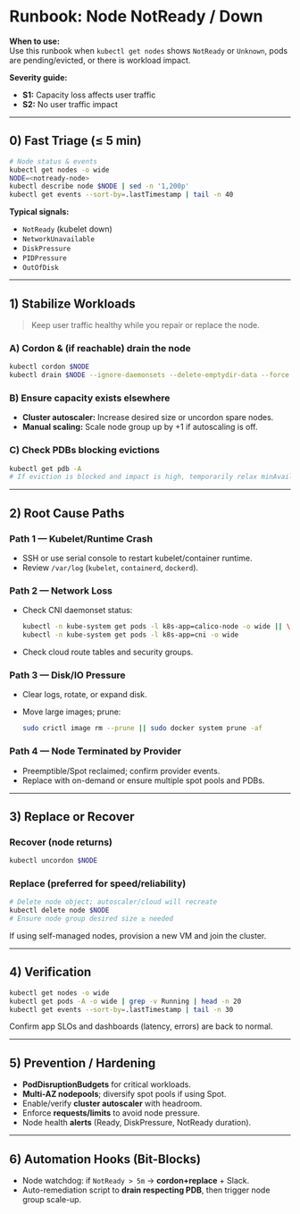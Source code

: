 
# Runbook: Node NotReady / Down

**When to use:**  
Use this runbook when `kubectl get nodes` shows `NotReady` or `Unknown`, pods are pending/evicted, or there is workload impact.

**Severity guide:**  
- **S1:** Capacity loss affects user traffic  
- **S2:** No user traffic impact

---

## 0) Fast Triage (≤ 5 min)

```bash
# Node status & events
kubectl get nodes -o wide
NODE=<notready-node>
kubectl describe node $NODE | sed -n '1,200p'
kubectl get events --sort-by=.lastTimestamp | tail -n 40
```

**Typical signals:**  
- `NotReady` (kubelet down)  
- `NetworkUnavailable`  
- `DiskPressure`  
- `PIDPressure`  
- `OutOfDisk`

---

## 1) Stabilize Workloads

> Keep user traffic healthy while you repair or replace the node.

### A) Cordon & (if reachable) drain the node

```bash
kubectl cordon $NODE
kubectl drain $NODE --ignore-daemonsets --delete-emptydir-data --force --grace-period=60 || true
```

### B) Ensure capacity exists elsewhere

- **Cluster autoscaler:** Increase desired size or uncordon spare nodes.
- **Manual scaling:** Scale node group up by +1 if autoscaling is off.

### C) Check PDBs blocking evictions

```bash
kubectl get pdb -A
# If eviction is blocked and impact is high, temporarily relax minAvailable for affected app.
```

---

## 2) Root Cause Paths

### Path 1 — Kubelet/Runtime Crash

- SSH or use serial console to restart kubelet/container runtime.
- Review `/var/log` (`kubelet`, `containerd`, `dockerd`).

### Path 2 — Network Loss

- Check CNI daemonset status:

    ```bash
    kubectl -n kube-system get pods -l k8s-app=calico-node -o wide || \
    kubectl -n kube-system get pods -l k8s-app=cni -o wide
    ```

- Check cloud route tables and security groups.

### Path 3 — Disk/IO Pressure

- Clear logs, rotate, or expand disk.
- Move large images; prune:

    ```bash
    sudo crictl image rm --prune || sudo docker system prune -af
    ```

### Path 4 — Node Terminated by Provider

- Preemptible/Spot reclaimed; confirm provider events.
- Replace with on-demand or ensure multiple spot pools and PDBs.

---

## 3) Replace or Recover

### Recover (node returns)

```bash
kubectl uncordon $NODE
```

### Replace (preferred for speed/reliability)

```bash
# Delete node object; autoscaler/cloud will recreate
kubectl delete node $NODE
# Ensure node group desired size ≥ needed
```

If using self-managed nodes, provision a new VM and join the cluster.

---

## 4) Verification

```bash
kubectl get nodes -o wide
kubectl get pods -A -o wide | grep -v Running | head -n 20
kubectl get events --sort-by=.lastTimestamp | tail -n 30
```

Confirm app SLOs and dashboards (latency, errors) are back to normal.

---

## 5) Prevention / Hardening

- **PodDisruptionBudgets** for critical workloads.
- **Multi-AZ nodepools**; diversify spot pools if using Spot.
- Enable/verify **cluster autoscaler** with headroom.
- Enforce **requests/limits** to avoid node pressure.
- Node health **alerts** (Ready, DiskPressure, NotReady duration).

---

## 6) Automation Hooks (Bit-Blocks)

- Node watchdog: if `NotReady > 5m` → **cordon+replace** + Slack.
- Auto-remediation script to **drain respecting PDB**, then trigger node group scale-up.
